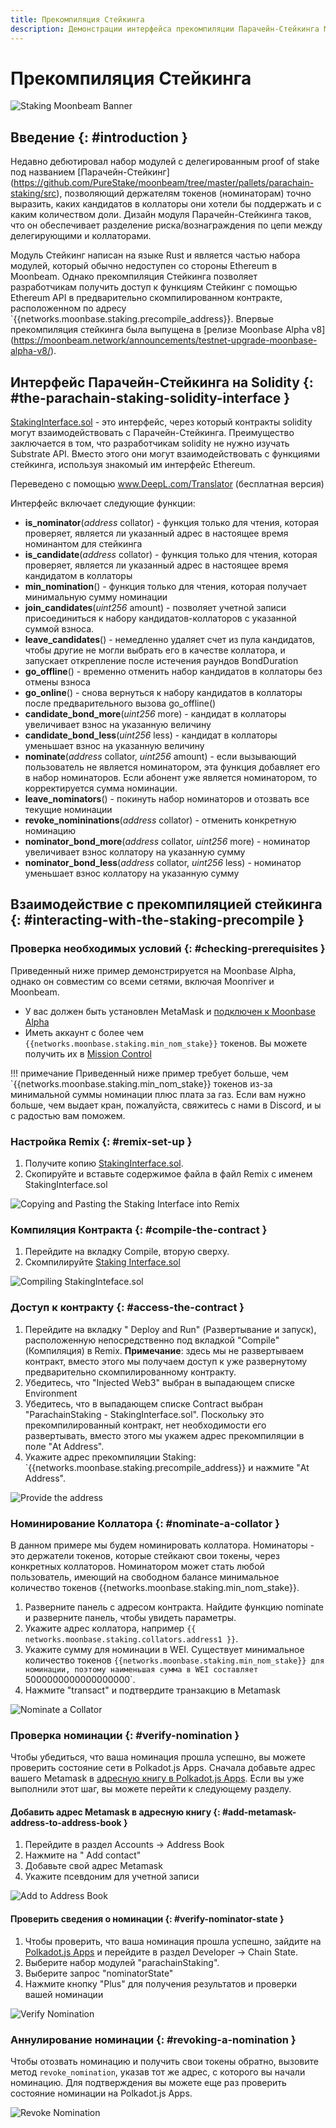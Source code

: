 ```yaml
---
title: Прекомпиляция Стейкинга
description: Демонстрации интерфейса прекомпиляции Парачейн-Стейкинга Moonbeam на основе Ethereum Solidity 
---
```


# Прекомпиляция Стейкинга

![Staking Moonbeam Banner](/images/tokens/staking/precompiles/precompile-banner.png)

## Введение {: #introduction } 

Недавно дебютировал набор модулей с делегированным proof of stake под названием [Парачейн-Стейкинг] (https://github.com/PureStake/moonbeam/tree/master/pallets/parachain-staking/src), позволяющий держателям токенов (номинаторам) точно выразить, каких кандидатов в коллаторы они хотели бы поддержать и с каким количеством доли. Дизайн модуля Парачейн-Стейкинга таков, что он обеспечивает разделение риска/вознаграждения по цепи между делегирующими и коллаторами.

Модуль Стейкинг написан на языке Rust и является частью набора модулей, который обычно недоступен со стороны Ethereum в Moonbeam. Однако прекомпиляция Стейкинга позволяет разработчикам получить доступ к функциям Стейкинг с помощью Ethereum API в предварительно скомпилированном контракте, расположенном по адресу `{{networks.moonbase.staking.precompile_address}}. Впервые прекомпиляция стейкинга была выпущена в [релизе Moonbase Alpha v8] (https://moonbeam.network/announcements/testnet-upgrade-moonbase-alpha-v8/).


## Интерфейс Парачейн-Стейкинга на Solidity {: #the-parachain-staking-solidity-interface } 

[StakingInterface.sol](https://github.com/PureStake/moonbeam/blob/master/precompiles/parachain-staking/StakingInterface.sol) - это интерфейс, через который контракты solidity могут взаимодействовать с Парачейн-Стейкинга. Преимущество заключается в том, что разработчикам solidity не нужно изучать Substrate API. Вместо этого они могут взаимодействовать с функциями стейкинга, используя знакомый им интерфейс Ethereum.

Переведено с помощью www.DeepL.com/Translator (бесплатная версия)

Интерфейс включает следующие функции:

  - **is_nominator**(*address* collator) - функция только для чтения, которая проверяет, является ли указанный адрес в настоящее время номинантом для стейкинга
 - **is_candidate**(*address* collator) - функция только для чтения, которая проверяет, является ли указанный адрес в настоящее время кандидатом в коллаторы
 - **min_nomination**() - функция только для чтения, которая получает минимальную сумму номинации
 - **join_candidates**(*uint256* amount) - позволяет учетной записи присоединиться к набору кандидатов-коллаторов с указанной суммой взноса.
 - **leave_candidates**() - немедленно удаляет счет из пула кандидатов, чтобы другие не могли выбрать его в качестве коллатора, и запускает открепление после истечения раундов BondDuration
 - **go_offline**() - временно отменить набор кандидатов в коллаторы без отмены взноса
 - **go_online**() - снова вернуться к набору кандидатов в коллаторы после предварительного вызова go_offline()
 - **candidate_bond_more**(*uint256* more) - кандидат в коллаторы увеличивает взнос на указанную величину
 - **candidate_bond_less**(*uint256* less) - кандидат в коллаторы уменьшает взнос на указанную величину
 - **nominate**(*address* collator, *uint256* amount) - если вызывающий пользователь не является номинатором, эта функция добавляет его в набор номинаторов. Если абонент уже является номинатором, то корректируется сумма номинации.
 - **leave_nominators**() - покинуть набор номинаторов и отозвать все текущие номинации
 - **revoke_nomininations**(*address* collator) - отменить конкретную номинацию
 - **nominator_bond_more**(*address* collator, *uint256* more) - номинатор увеличивает взнос  коллатору на указанную сумму
 - **nominator_bond_less**(*address* collator, *uint256* less) - номинатор уменьшает взнос  коллатору на указанную сумму

## Взаимодействие с прекомпиляцией стейкинга {: #interacting-with-the-staking-precompile } 

### Проверка необходимых условий {: #checking-prerequisites } 
Приведенный ниже пример демонстрируется на Moonbase Alpha, однако он совместим со всеми сетями, включая Moonriver и Moonbeam.

 - У вас должен быть установлен MetaMask и [подключен к Moonbase Alpha](/getting-started/moonbase/metamask/)
 - Иметь аккаунт с более чем `{{networks.moonbase.staking.min_nom_stake}}` токенов. Вы можете получить их в [Mission Control](/getting-started/moonbase/faucet/)

!!! примечание
    Приведенный ниже пример требует больше, чем `{{networks.moonbase.staking.min_nom_stake}} токенов из-за минимальной суммы номинации плюс плата за газ. Если вам нужно больше, чем выдает кран, пожалуйста, свяжитесь с нами в Discord, и ы с радостью вам поможем. 

### Настройка Remix {: #remix-set-up } 
1. Получите копию [StakingInterface.sol](https://github.com/PureStake/moonbeam/blob/master/precompiles/parachain-staking/StakingInterface.sol).
2. Скопируйте и вставьте содержимое файла в файл Remix с именем StakingInterface.sol

![Copying and Pasting the Staking Interface into Remix](/images/tokens/staking/precompiles/precompile-1.png)

### Компиляция Контракта {: #compile-the-contract } 
1. Перейдите на вкладку Compile, вторую сверху.
2. Скомпилируйте [Staking Interface.sol](https://github.com/PureStake/moonbeam/blob/master/precompiles/parachain-staking/StakingInterface.sol)

![Compiling StakingInteface.sol](/images/tokens/staking/precompiles/precompile-2.png)

### Доступ к контракту {: #access-the-contract } 
1. Перейдите на вкладку " Deploy and Run" (Развертывание и запуск), расположенную непосредственно под вкладкой "Compile" (Компиляция) в Remix. **Примечание**: здесь мы не развертываем контракт, вместо этого мы получаем доступ к уже развернутому предварительно скомпилированному контракту.
2. Убедитесь, что "Injected Web3" выбран в выпадающем списке Environment
3. Убедитесь, что в выпадающем списке Contract выбран "ParachainStaking - StakingInterface.sol". Поскольку это прекомпилированный контракт, нет необходимости его развертывать, вместо этого мы укажем адрес прекомпиляции в поле "At Address".
4. Укажите адрес прекомпиляции Staking: `{{networks.moonbase.staking.precompile_address}} и нажмите "At Address".

![Provide the address](/images/tokens/staking/precompiles/precompile-3.png)

### Номинирование Коллатора {: #nominate-a-collator } 
В данном примере мы будем номинировать коллатора. Номинаторы - это держатели токенов, которые стейкают свои токены, через конкретных коллаторов. Номинатором может стать любой пользователь, имеющий на свободном балансе минимальное количество токенов {{networks.moonbase.staking.min_nom_stake}}.

1. Разверните панель с адресом контракта. Найдите функцию nominate и разверните панель, чтобы увидеть параметры.
2. Укажите адрес коллатора, например `{{ networks.moonbase.staking.collators.address1 }}`.
3. Укажите сумму для номинации в WEI. Существует минимальное количество токенов `{{networks.moonbase.staking.min_nom_stake}} для номинации, поэтому наименьшая сумма в WEI составляет `5000000000000000000`.
4. Нажмите "transact" и подтвердите транзакцию в Metamask

![Nominate a Collator](/images/tokens/staking/precompiles/precompile-4.png)

### Проверка номинации {: #verify-nomination } 
Чтобы убедиться, что ваша номинация прошла успешно, вы можете проверить состояние сети в Polkadot.js Apps. Сначала добавьте адрес вашего Мetamask в [адресную книгу в Polkadot.js Apps](https://polkadot.js.org/apps/?rpc=wss%3A%2F%2Fwss.testnet.moonbeam.network#/addresses). Если вы уже выполнили этот шаг, вы можете перейти к следующему разделу.

#### Добавить адрес Metamask в адресную книгу {: #add-metamask-address-to-address-book } 
1. Перейдите в раздел Accounts -> Address Book 
2. Нажмите на " Add contact"
3. Добавьте свой адрес Metamask
4. Укажите псевдоним для учетной записи

![Add to Address Book](/images/tokens/staking/precompiles/precompile-5.png)

#### Проверить сведения о номинации {: #verify-nominator-state } 
1. Чтобы проверить, что ваша номинация прошла успешно, зайдите на [Polkadot.js Apps](https://polkadot.js.org/apps/?rpc=wss%3A%2F%2Fwss.testnet.moonbeam.network#/chainstate) и перейдите в раздел Developer -> Chain State.
2. Выберите набор модулей "parachainStaking".
3. Выберите запрос "nominatorState"
4. Нажмите кнопку "Plus" для получения результатов и проверки вашей номинации

![Verify Nomination](/images/tokens/staking/precompiles/precompile-6.png)

### Аннулирование номинации {: #revoking-a-nomination } 
Чтобы отозвать номинацию и получить свои токены обратно, вызовите метод `revoke_nomination`, указав тот же адрес, с которого вы начали номинацию. Для подтверждения вы можете еще раз проверить состояние номинации на Polkadot.js Apps.

![Revoke Nomination](/images/tokens/staking/precompiles/precompile-7.png)

